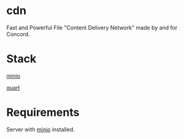 # cdn
Fast and Powerful File "Content Delivery Network" made by and for Concord.

# Stack
[minio](https://github.com/minio/minio-py)

[quart](https://github.com/pgjones/quart)

# Requirements
Server with [minio](https://min.io) installed.
